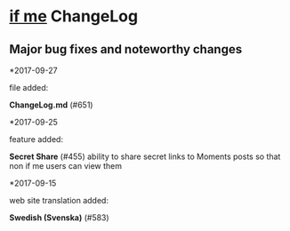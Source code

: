 # [if me](https://www.if-me.org/) ChangeLog

## Major bug fixes and noteworthy changes

*2017-09-27

file added:

**ChangeLog.md** (#651)

*2017-09-25

feature added:

**Secret Share** (#455)
  ability to share secret links to Moments posts so that non if me users can
  view them

*2017-09-15

web site translation added:

**Swedish (Svenska)** (#583)

